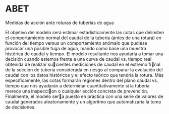 # ABET
Medidas de acción ante roturas de tuberías de agua

El objetivo del modelo será estimar estadísticamente las cotas que delimiten el comportamiento normal del caudal de la tubería (antes de una rotura) en función del tiempo versus un comportamiento anómalo que pudiese provocar una posible fuga de agua, mando como base una muestra histórica de caudal y tiempo. El modelo resultante nos ayudaría a tomar una decisión cuando estemos frente a una curva de caudal vs. tiempo real obtenida de realizar sucientes mediciones de caudal en el extremo final de la sección de tubería considerada en riesgo al comparar la evolución del caudal con los datos históricos y el efecto teórico que tendría la rotura. Más específicamente, las cotas formarán regiones dentro del plano caudal vs. tiempo que nos ayudarán a determinar cuantitativamente si la tubería merece una inspeccion o cualquier acción concreta de prevención. Finalmente, el modelo sera puesto en práctica con una serie de valores de caudal generados aleatoriamente y un algoritmo que automatizaría la toma de decisiones.
